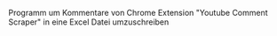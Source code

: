 Programm um Kommentare von Chrome Extension "Youtube Comment Scraper" in eine Excel Datei umzuschreiben